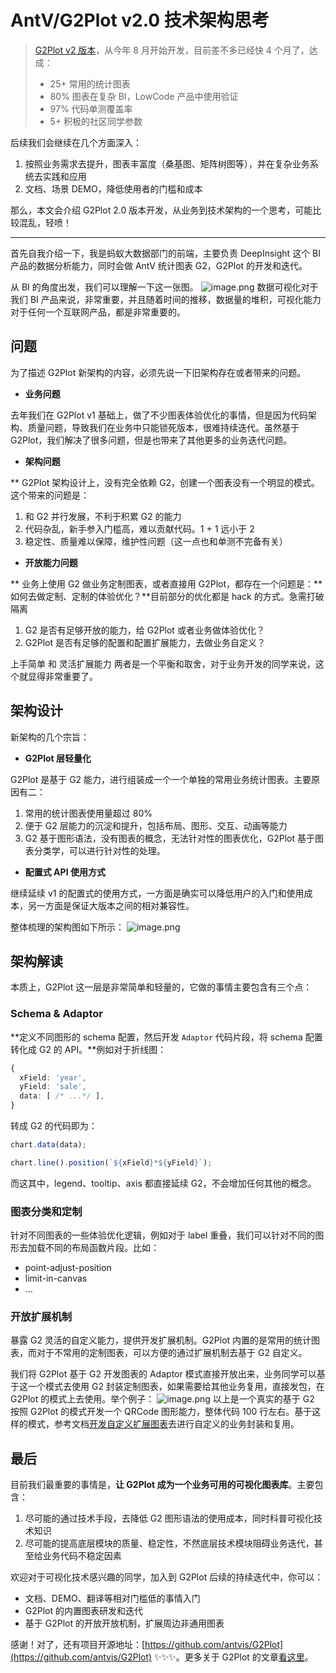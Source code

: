 # AntV/G2Plot v2.0 技术架构思考

> [G2Plot v2 版本](https://github.com/antvis/G2Plot)，从今年 8 月开始开发，目前差不多已经快 4 个月了，达成：
> - 25+ 常用的统计图表
> - 80% 图表在复杂 BI，LowCode 产品中使用验证
> - 97% 代码单测覆盖率 
> - 5+ 积极的社区同学参数

后续我们会继续在几个方面深入：

1. 按照业务需求去提升，图表丰富度（桑基图、矩阵树图等），并在复杂业务系统去实践和应用
2. 文档、场景 DEMO，降低使用者的门槛和成本

那么，本文会介绍 G2Plot 2.0 版本开发，从业务到技术架构的一个思考，可能比较混乱，轻喷！

---

首先自我介绍一下，我是蚂蚁大数据部门的前端，主要负责 DeepInsight 这个 BI 产品的数据分析能力，同时会做 AntV 统计图表 G2，G2Plot 的开发和迭代。

从 BI 的角度出发，我们可以理解一下这一张图。
![image.png](https://cdn.nlark.com/yuque/0/2020/png/86342/1606705437082-3b548945-f033-4903-8019-27c78ea047cd.png#align=left&display=inline&height=588&margin=%5Bobject%20Object%5D&name=image.png&originHeight=1176&originWidth=2014&size=1012685&status=done&style=none&width=1007)
数据可视化对于我们 BI 产品来说，非常重要，并且随着时间的推移，数据量的堆积，可视化能力对于任何一个互联网产品，都是非常重要的。


## 问题

为了描述 G2Plot 新架构的内容，必须先说一下旧架构存在或者带来的问题。

- **业务问题**

去年我们在 G2Plot v1 基础上，做了不少图表体验优化的事情，但是因为代码架构、质量问题，导致我们在业务中只能锁死版本，很难持续迭代。虽然基于 G2Plot，我们解决了很多问题，但是也带来了其他更多的业务迭代问题。

- **架构问题**

**
G2Plot 架构设计上，没有完全依赖 G2，创建一个图表没有一个明显的模式。这个带来的问题是：

1. 和 G2 并行发展，不利于积累 G2 的能力
1. 代码杂乱，新手参入门槛高，难以贡献代码。1 + 1 远小于 2
1. 稳定性、质量难以保障，维护性问题（这一点也和单测不完备有关）

- **开放能力问题**

**
业务上使用 G2 做业务定制图表，或者直接用 G2Plot，都存在一个问题是：**如何去做定制、定制的体验优化？**目前部分的优化都是 hack 的方式。急需打破隔离


1. G2 是否有足够开放的能力，给 G2Plot 或者业务做体验优化？
1. G2Plot 是否有足够的配置和配置扩展能力，去做业务自定义？


上手简单 和 灵活扩展能力 两者是一个平衡和取舍，对于业务开发的同学来说，这个就显得非常重要了。


## 架构设计

新架构的几个宗旨：

- **G2Plot 层轻量化**

G2Plot 是基于 G2 能力，进行组装成一个一个单独的常用业务统计图表。主要原因有二：

1. 常用的统计图表使用量超过 80%
1. 便于 G2 层能力的沉淀和提升，包括布局、图形、交互、动画等能力
1. G2 基于图形语法，没有图表的概念，无法针对性的图表优化，G2Plot 基于图表分类学，可以进行针对性的处理。

- **配置式 API 使用方式**

继续延续 v1 的配置式的使用方式，一方面是确实可以降低用户的入门和使用成本，另一方面是保证大版本之间的相对兼容性。

整体梳理的架构图如下所示：
![image.png](https://cdn.nlark.com/yuque/0/2020/png/86342/1606707940303-0b21af11-8204-45a8-9df6-db15ab554dd9.png#align=left&display=inline&height=270&margin=%5Bobject%20Object%5D&name=image.png&originHeight=433&originWidth=882&size=148631&status=done&style=none&width=550)


## 架构解读

本质上，G2Plot 这一层是非常简单和轻量的，它做的事情主要包含有三个点：

### Schema & Adaptor

**定义不同图形的 schema 配置，然后开发 `Adaptor` 代码片段，将 schema 配置转化成  G2 的 API。**例如对于折线图：

```typescript
{
  xField: 'year',
  yField: 'sale',
  data: [ /* ...*/ ],
}
```
转成 G2 的代码即为：


```typescript
chart.data(data);

chart.line().position(`${xField}*${yField}`);
```
而这其中，legend、tooltip、axis 都直接延续 G2，不会增加任何其他的概念。


### 图表分类和定制

针对不同图表的一些体验优化逻辑，例如对于 label 重叠，我们可以针对不同的图形去加载不同的布局函数片段。比如：

- point-adjust-position
- limit-in-canvas
- ...


### 开放扩展机制

暴露 G2 灵活的自定义能力，提供开发扩展机制。G2Plot 内置的是常用的统计图表，而对于不常用的定制图表，可以方便的通过扩展机制去基于 G2 自定义。

我们将 G2Plot 基于 G2 开发图表的 Adaptor 模式直接开放出来，业务同学可以基于这一个模式去使用 G2 封装定制图表，如果需要给其他业务复用，直接发包，在 G2Plot 的模式上去使用。举个例子：
![image.png](https://cdn.nlark.com/yuque/0/2020/png/86342/1606182061911-89e5b958-607e-4cc9-9858-7a1855006445.png#align=left&display=inline&height=248&margin=%5Bobject%20Object%5D&name=image.png&originHeight=496&originWidth=1708&size=502947&status=done&style=stroke&width=854)
以上是一个真实的基于 G2 按照 G2Plot 的模式开发一个 QRCode 图形能力，整体代码 100 行左右。基于这样的模式，参考文档[开发自定义扩展图表](https://g2plot.antv.vision/zh/docs/manual/plugin)去进行自定义的业务封装和复用。


## 最后

目前我们最重要的事情是，**让 G2Plot 成为一个业务可用的可视化图表库**。主要包含：

1. 尽可能的通过技术手段，去降低 G2 图形语法的使用成本，同时科普可视化技术知识
1. 尽可能的提高底层模块的质量、稳定性，不然底层技术模块阻碍业务迭代，甚至给业务代码不稳定因素

欢迎对于可视化技术感兴趣的同学，加入到 G2Plot 后续的持续迭代中，你可以：

- 文档、DEMO、翻译等相对门槛低的事情入门
- G2Plot 的内置图表研发和迭代
- 基于 G2Plot 的开放开放机制，扩展周边非通用图表

感谢！对了，还有项目开源地址：[https://github.com/antvis/G2Plot](https://github.com/antvis/G2Plot) ✨✨✨。更多关于 G2Plot 的文章[看这里](https://www.yuque.com/antv/g2plot)。
